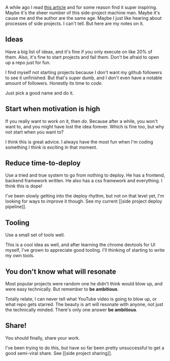 A while ago I read [this article](https://thesephist.com/posts/how-i-side-project/) and for some reason find it super inspiring. Maybe it's the sheer number of this side-project machine man. Maybe it's cause me and the author are the same age. Maybe I just like hearing about processes of side projects. I can't tell. But here are my notes on it. 

## Ideas
Have a big list of ideas, and it's fine if you only execute on like 20% of them. Also, it's fine to start projects and fail them. Don't be afraid to open up a repo just for fun. 

I find myself not starting projects because I don't want my github followers to see it unfinished. But that's super dumb, and I don't even have a notable amount of followers. Honestly its time to *code*.

Just pick a good name and do it.

## Start when motivation is high
If you really want to work on it, then *do*. Because after a while, you won't want to, and you might have lost the idea forever. Which is fine too, but why not start when you want to? 

I think this is great advice. I always have the most fun when I'm coding something I think is exciting in that moment. 

## Reduce time-to-deploy
Use a tried and true system to go from nothing to deploy. He has a frontend, backend framework written. He also has a css framework and everything. I think this is dope!

I've been slowly getting into the deploy rhythm, but not on that level yet, I'm looking for ways to improve it though. See my current [[side project deploy pipeline]].

## Tooling
Use a small set of tools well.

This is a cool idea as well, and after learning the chrome devtools for UI myself, I've grown to appreciate good tooling. I'll thinking of starting to write my own tools.

## You don't know what will resonate
Most popular projects were random one he didn't think would blow up, and were easy technically. But remember to **be ambitious**. 

Totally relate, I can never tell what YouTube video is going to blow up, or what repo gets starred. The beauty is art will resonate with anyone, not just the technically minded. There's only one answer **be ambitious**. 

## Share! 
You should finally, share your work. 

I've been trying to do this, but have so far been pretty unsuccessful to get a good semi-viral share. See [[side project sharing]].